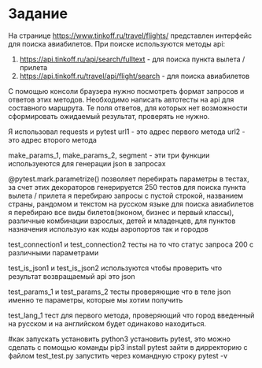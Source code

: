 # Задание
На странице https://www.tinkoff.ru/travel/flights/ представлен интерфейс для поиска авиабилетов. При поиске используются методы api:
1. https://api.tinkoff.ru/api/search/fulltext - для поиска пункта вылета / прилета
2. https://api.tinkoff.ru/travel/api/flight/search - для поиска авиабилетов

С помощью консоли браузера нужно посмотреть формат запросов и ответов этих методов.
Необходимо написать автотесты на api для составного маршрута. Те поля ответов, для которых нет возможности сформировать ожидаемый результат, проверять не нужно.

Я использовал requests и pytest
url1 - это адрес первого метода
url2 - это адрес второго метода

make_params_1, make_params_2, segment - эти три функции используеются для генерации json в запросах

@pytest.mark.parametrize() позволяет перебирать параметры в тестах, за счет этих декораторов генерируется 250 тестов
для поиска пункта вылета / прилета я перебираю запросы с  пустой строкой, названием страны, рандомом и текстом на русском языке
для поиска авиабилетов я перебираю все виды билетов(эконом, бизнес и первый классы), различные комбинации взрослых, детей и младенцев, для пунктов назначения использую как коды аэропортов так и городов

test_connection1 и test_connection2 тесты на то что статус запроса 200 с различными параметрами

test_is_json1 и test_is_json2 используются чтобы проверить что результат возвращаемый api это json

test_params_1 и test_params_2 тесты проверяющие что в теле json именно те параметры, которые мы хотим получить

test_lang_1 тест для первого метода, проверяющий что город введенный на русском и на английском будет одинаково находиться.

#как запускать 
установить python3
установить pytest, это можно сделать с помощью команды pip3 install pytest
зайти в дирректорию с файлом test_test.py
запустить через командную строку pytest -v 
